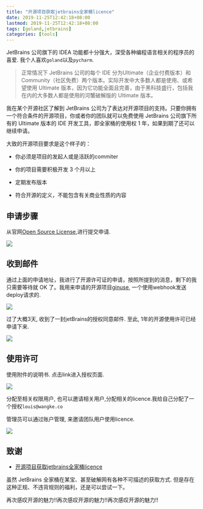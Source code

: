 ```yaml
---
title: "开源项目获取jetbrains全家桶licence"
date: 2019-11-25T12:42:18+08:00
lastmod: 2019-11-25T12:42:18+08:00
tags: [goland,jetbrains]
categories: [tools]
---
```


JetBrains 公司旗下的 IDEA 功能都十分强大，深受各种编程语言相关的程序员的喜爱. 我个人喜欢`goland`以及`pycharm`.

> 正常情况下 JetBrains 公司的每个 IDE 分为Ultimate（企业付费版本）和Community（社区免费）两个版本。实际开发中大多数人都是使用、或希望使用 Ultimate 版本，因为它功能全面且完善，由于黑科技盛行，包括我在内的大多数人都是使用的河蟹破解版的 Ultimate 版本。

我在某个开源社区了解到 JetBrains 公司为了表达对开源项目的支持。只要你拥有一个符合条件的开源项目，你或者你的团队就可以免费使用 JetBrains 公司旗下所有的 Ultimate 版本的 IDE 开发工具，即全家桶的使用权 1 年，如果到期了还可以继续申请。

大致的开源项目要求是这个样子的：

- 你必须是项目的发起人或是活跃的commiter

- 你的项目需要积极开发 3 个月以上

- 定期发布版本

- 符合开源的定义，不能包含有关商业性质的内容

## 申请步骤

从官网[Open Source License](https://www.jetbrains.com/shop/eform/opensource?product=ALL),进行提交申请.

![](https://code.aliyun.com/louisehong/images/raw/master/jetbrains/20191125122936.jpg)

## 收到邮件

通过上面的申请地址，我进行了开源许可证的申请，按照所提到的消息，剩下的我只需要等待就 OK 了。我用来申请的开源项目[ginuse](https://github.com/oldthreefeng/ginuse), 一个使用webhook发送deploy请求的.

![](https://code.aliyun.com/louisehong/images/raw/master/jetbrains/20191125122853.jpg)

过了大概3天, 收到了一封jetBrains的授权同意邮件. 至此, 1年的开源使用许可已经申请下来.

![](https://code.aliyun.com/louisehong/images/raw/master/jetbrains/20191125123245.jpg)

## 使用许可

使用附件的说明书. 点击link进入授权页面.

![](https://code.aliyun.com/louisehong/images/raw/master/jetbrains/20191125123602.jpg)

分配至相关权限用户, 也可以邀请相关用户,分配相关的licence.我给自己分配了一个授权`louis@wangke.co`

管理员可以通过账户管理, 来邀请团队用户使用licence. 

![](https://code.aliyun.com/louisehong/images/raw/master/jetbrains/20191125124001.jpg)

## 致谢

- [开源项目获取jetbrains全家桶licence](https://www.cnblogs.com/evenyao/p/10290482.html)

虽然 JetBrains 全家桶在某宝、甚至破解网有各种不可描述的获取方式. 但是存在这种正规、不违背规则的福利，还是可以尝试一下。

再次感叹开源的魅力!!再次感叹开源的魅力!!再次感叹开源的魅力!!